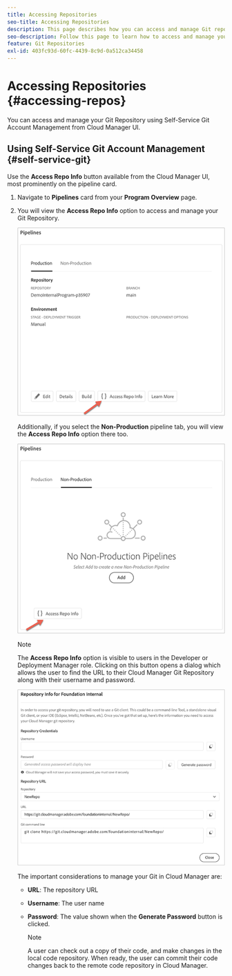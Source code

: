 ```yaml
---
title: Accessing Repositories
seo-title: Accessing Repositories
description: This page describes how you can access and manage Git repository.
seo-description: Follow this page to learn how to access and manage your Git repository.
feature: Git Repositories
exl-id: 403fc93d-60fc-4439-8c9d-0a512ca34458
---
```

# Accessing Repositories {#accessing-repos}

You can access and manage your Git Repository using Self-Service Git Account Management from Cloud Manager UI.

## Using Self-Service Git Account Management {#self-service-git}

Use the **Access Repo Info** button available from the Cloud Manager UI, most prominently on the pipeline card.

1. Navigate to **Pipelines** card from your **Program Overview** page.

1. You will view the **Access Repo Info** option to access and manage your Git Repository.

   ![](/help/assets/access-repo1.png)

   Additionally, if you select the **Non-Production** pipeline tab, you will view the **Access Repo Info** option there too.

   ![](/help/assets/access-repo-nonprod.png)


   >[!NOTE]
   >The **Access Repo Info** option is visible to users in the Developer or Deployment Manager role. Clicking on this button opens a dialog which allows the user to find the URL to their Cloud Manager Git Repository along with their username and password.

   ![](/help/assets/access-repo-create.png)

   The important considerations to manage your Git in Cloud Manager are:

   * **URL**: The repository URL
   * **Username**: The user name
   * **Password**: The value shown when the **Generate Password** button is clicked.


      >[!NOTE]
      >A user can check out a copy of their code, and make changes in the local code repository. When ready, the user can commit their code changes back to the remote code repository in Cloud Manager.

